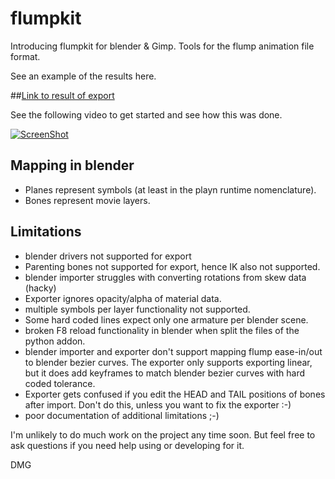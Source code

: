 flumpkit
========

Introducing flumpkit for blender & Gimp. Tools for the flump animation file format.

See an example of the results here.

##[Link to result of export](http://dmg46664.github.io/demo.html)

See the following video to get started and see how this was done.

[![ScreenShot](https://raw.github.com/wiki/dmg46664/flumpkit/flumpYouTube.png)](http://www.youtube.com/watch?v=HjA2)

## Mapping in blender

* Planes represent symbols (at least in the playn runtime nomenclature).
* Bones represent movie layers.

## Limitations

* blender drivers not supported for export
* Parenting bones not supported for export, hence IK also not supported.
* blender importer struggles with converting rotations from skew data (hacky)
* Exporter ignores opacity/alpha of material data.
* multiple symbols per layer functionality not supported.
* Some hard coded lines expect only one armature per blender scene.
* broken F8 reload functionality in blender when split the files of the python addon.
* blender importer and exporter don't support mapping flump ease-in/out to blender bezier curves. The exporter only supports exporting linear, but it does add keyframes to match blender bezier curves with hard coded tolerance.
* Exporter gets confused if you edit the HEAD and TAIL positions of bones after import. Don't do this, unless you want to fix the exporter :-)
* poor documentation of additional limitations ;-)

I'm unlikely to do much work on the project any time soon. But feel free to ask questions if you need help using or developing for it.

DMG
